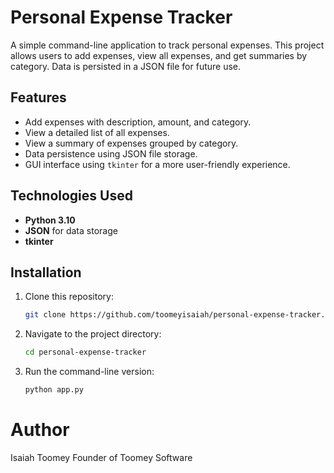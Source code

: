 # Personal Expense Tracker

A simple command-line application  to track personal expenses. This project allows users to add expenses, view all expenses, and get summaries by category. Data is persisted in a JSON file for future use.

## Features
- Add expenses with description, amount, and category.
- View a detailed list of all expenses.
- View a summary of expenses grouped by category.
- Data persistence using JSON file storage.
- GUI interface using `tkinter` for a more user-friendly experience.

## Technologies Used
- **Python 3.10**
- **JSON** for data storage
- **tkinter** 

## Installation
1. Clone this repository:
   ```bash
   git clone https://github.com/toomeyisaiah/personal-expense-tracker.git
2. Navigate to the project directory:
    ```bash
    cd personal-expense-tracker
3. Run the command-line version:
    ```bash
    python app.py

# Author

Isaiah Toomey
Founder of Toomey Software
